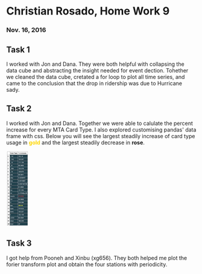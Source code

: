 # Christian Rosado, Home Work 9
### Nov. 16, 2016

## Task 1

I worked with Jon and Dana. They were both helpful with collapsing the data cube and abstracting the insight needed for event dection. Tohether we cleaned the data cube, cretated a for loop to plot all time series, and came to the conclusion that the drop in ridership was due to Hurricane sady.

## Task 2

I worked with Jon and Dana. Together we were able to calulate the percent increase for every MTA Card Type. I also explored customising pandas' data frame with css. Below you will see the largest steadily increase of card type usage in <span style='color:gold;'>**gold**</span> and the largest steadily decrease in <span style='color:rose;'>**rose**</span>.

<img src='Percent_Increase.png' style='height:200px;' />

## Task 3

I got help from Pooneh and Xinbu (xg656). They both helped me plot the forier transform plot and obtain the four stations with periodicity.
